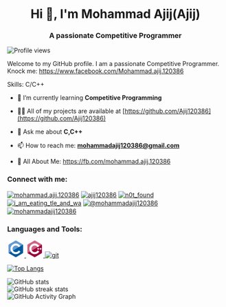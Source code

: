 <h1 align="center">Hi 👋, I'm Mohammad Ajij(Ajij)</h1>
<h3 align="center">A passionate Competitive Programmer</h3>

![Profile views](https://gpvc.arturio.dev/Ajij120386) 

Welcome to my GitHub profile. I am a  passionate Competitive Programmer. 
Knock me: https://www.facebook.com/Mohammad.ajij.120386

Skills: C/C++
 


- 🌱 I’m currently learning **Competitive Programming**

- 👨‍💻 All of my projects are available at [https://github.com/Ajij120386](https://github.com/Ajij120386)

- 💬 Ask me about **C,C++**

- 📫 How to reach me: **mohammadajij120386@gmail.com**

- 📄 All About Me: https://fb.com/mohammad.ajij.120386

<h3 align="left">Connect with me:</h3>
<p align="left">
<a href="https://fb.com/mohammad.ajij.120386" target="blank"><img align="center" src="https://raw.githubusercontent.com/rahuldkjain/github-profile-readme-generator/master/src/images/icons/Social/facebook.svg" alt="mohammad.ajij.120386" height="30" width="40" /></a>
<a href="https://www.codechef.com/users/ajij120386" target="blank"><img align="center" src="https://cdn.jsdelivr.net/npm/simple-icons@3.1.0/icons/codechef.svg" alt="ajij120386" height="30" width="40" /></a>
<a href="https://www.hackerrank.com/n0t_found" target="blank"><img align="center" src="https://raw.githubusercontent.com/rahuldkjain/github-profile-readme-generator/master/src/images/icons/Social/hackerrank.svg" alt="n0t_found" height="30" width="40" /></a>
<a href="https://codeforces.com/profile/i_am_eating_tle_and_wa" target="blank"><img align="center" src="https://raw.githubusercontent.com/rahuldkjain/github-profile-readme-generator/master/src/images/icons/Social/codeforces.svg" alt="i_am_eating_tle_and_wa" height="30" width="40" /></a>
<a href="https://www.hackerearth.com/@mohammadajij120386" target="blank"><img align="center" src="https://raw.githubusercontent.com/rahuldkjain/github-profile-readme-generator/master/src/images/icons/Social/hackerearth.svg" alt="@mohammadajij120386" height="30" width="40" /></a>
<a href="https://auth.geeksforgeeks.org/user/mohammadajij120386" target="blank"><img align="center" src="https://raw.githubusercontent.com/rahuldkjain/github-profile-readme-generator/master/src/images/icons/Social/geeks-for-geeks.svg" alt="mohammadajij120386" height="30" width="40" /></a>
</p>

<h3 align="left">Languages and Tools:</h3>
<p align="left"> <a href="https://www.cprogramming.com/" target="_blank" rel="noreferrer"> <img src="https://raw.githubusercontent.com/devicons/devicon/master/icons/c/c-original.svg" alt="c" width="40" height="40"/> </a> <a href="https://www.w3schools.com/cpp/" target="_blank" rel="noreferrer"> <img src="https://raw.githubusercontent.com/devicons/devicon/master/icons/cplusplus/cplusplus-original.svg" alt="cplusplus" width="40" height="40"/> </a> <a href="https://git-scm.com/" target="_blank" rel="noreferrer"> <img src="https://www.vectorlogo.zone/logos/git-scm/git-scm-icon.svg" alt="git" width="40" height="40"/> </a>
 </p>
 
[![Top Langs](https://github-readme-stats.vercel.app/api/top-langs/?username=Ajij120386)](https://github.com/anuraghazra/github-readme-stats)

![GitHub stats](https://github-readme-stats.vercel.app/api?username=Ajij120386&show_icons=true)  
![GitHub streak stats](https://github-readme-streak-stats.herokuapp.com/?user=Ajij120386)  
![GitHub Activity Graph](https://activity-graph.herokuapp.com/graph?username=Ajij120386)  

